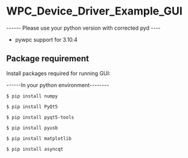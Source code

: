  
WPC_Device_Driver_Example_GUI
=================
------ Please use your python version with corrected pyd ----
- pywpc support for 3.10.4

Package requirement
-------------------

Install packages required for running GUI:

------In your python environment-------- 
```
$ pip install numpy
```
```
$ pip install PyQt5
```
```
$ pip install pyqt5-tools
```
```
$ pip install pyusb
```
```
$ pip install matplotlib
```
```
$ pip install asyncqt

